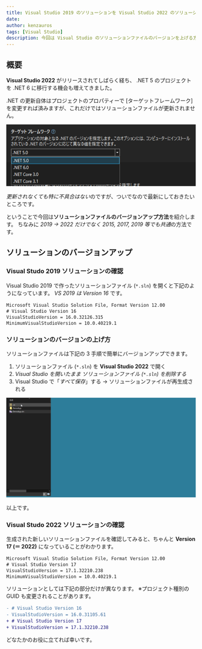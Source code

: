 ```yaml
---
title: Visual Studio 2019 のソリューションを Visual Studio 2022 のソリューションに更新する
date: 
author: kenzauros
tags: [Visual Studio]
description: 今回は Visual Studio のソリューションファイルのバージョンを上げる方法を紹介します
---
```


## 概要

**Visual Studio 2022** がリリースされてしばらく経ち、 .NET 5 のプロジェクトを .NET 6 に移行する機会も増えてきました。

.NET の更新自体はプロジェクトのプロパティーで [ターゲットフレームワーク] を変更すれば済みますが、これだけではソリューションファイルが更新されません。

![プロジェクトのターゲットフレームワーク設定](images/target-framework.png "プロジェクトのターゲットフレームワーク設定")

*更新されなくても特に不具合はない*のですが、ついでなので最新にしておきたいところです。

ということで今回は**ソリューションファイルのバージョンアップ方法**を紹介します。
ちなみに *2019 → 2022 だけでなく 2015, 2017, 2019 等でも共通*の方法です。

## ソリューションのバージョンアップ

### Visual Studo 2019 ソリューションの確認

Visual Studio 2019 で作ったソリューションファイル (`*.sln`) を開くと下記のようになっています。
*VS 2019 は Version 16* です。

```{2-3}:title=*.sln
Microsoft Visual Studio Solution File, Format Version 12.00
# Visual Studio Version 16
VisualStudioVersion = 16.0.32126.315
MinimumVisualStudioVersion = 10.0.40219.1
```

### ソリューションのバージョンの上げ方

ソリューションファイルは下記の 3 手順で簡単にバージョンアップできます。

1. ソリューションファイル (`*.sln`) を **Visual Studio 2022** で開く
2. *Visual Studio を開いたまま ソリューションファイル (`*.sln`) を削除する*
3. Visual Studio で「*すべて保存*」する → ソリューションファイルが再生成される

![Visual Studio ソリューションのバージョンアップ方法](images/instruction-movie.gif "Visual Studio ソリューションのバージョンアップ方法")

以上です。

### Visual Studo 2022 ソリューションの確認

生成された新しいソリューションファイルを確認してみると、ちゃんと **Version 17 (＝ 2022)** になっていることがわかります。

```{2-3}:title=*.sln
Microsoft Visual Studio Solution File, Format Version 12.00
# Visual Studio Version 17
VisualStudioVersion = 17.1.32210.238
MinimumVisualStudioVersion = 10.0.40219.1
```

ソリューションとしては下記の部分だけが異なります。
※プロジェクト種別の GUID も変更されることがあります。

```diff
- # Visual Studio Version 16
- VisualStudioVersion = 16.0.31105.61
+ # Visual Studio Version 17
+ VisualStudioVersion = 17.1.32210.238
```

どなたかのお役に立てれば幸いです。
